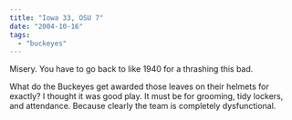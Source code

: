 ```yaml
---
title: "Iowa 33, OSU 7"
date: "2004-10-16"
tags: 
  - "buckeyes"
---
```


Misery. You have to go back to like 1940 for a thrashing this bad.

What do the Buckeyes get awarded those leaves on their helmets for exactly? I thought it was good play. It must be for grooming, tidy lockers, and attendance. Because clearly the team is completely dysfunctional.
